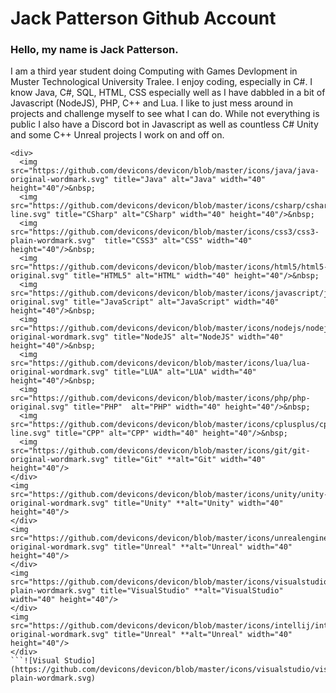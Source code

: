 # Jack Patterson Github Account

### Hello, my name is Jack Patterson.
I am a third year student doing Computing with Games Devlopment in Muster Technological University Tralee.
I enjoy coding, especially in C#.
I know Java, C#, SQL, HTML, CSS especially well as I have dabbled in a bit of Javascript (NodeJS), PHP, C++ and Lua. I like to just mess around in projects and challenge myself to see what I can do. While not everything is public I also have a Discord bot in Javascript as well as countless C# Unity and some C++ Unreal projects I work on and off on.
```
<div>
  <img src="https://github.com/devicons/devicon/blob/master/icons/java/java-original-wordmark.svg" title="Java" alt="Java" width="40" height="40"/>&nbsp;
  <img src="https://github.com/devicons/devicon/blob/master/icons/csharp/csharp-line.svg" title="CSharp" alt="CSharp" width="40" height="40"/>&nbsp;
  <img src="https://github.com/devicons/devicon/blob/master/icons/css3/css3-plain-wordmark.svg"  title="CSS3" alt="CSS" width="40" height="40"/>&nbsp;
  <img src="https://github.com/devicons/devicon/blob/master/icons/html5/html5-original.svg" title="HTML5" alt="HTML" width="40" height="40"/>&nbsp;
  <img src="https://github.com/devicons/devicon/blob/master/icons/javascript/javascript-original.svg" title="JavaScript" alt="JavaScript" width="40" height="40"/>&nbsp;
  <img src="https://github.com/devicons/devicon/blob/master/icons/nodejs/nodejs-original-wordmark.svg" title="NodeJS" alt="NodeJS" width="40" height="40"/>&nbsp;
  <img src="https://github.com/devicons/devicon/blob/master/icons/lua/lua-original-wordmark.svg" title="LUA" alt="LUA" width="40" height="40"/>&nbsp;
  <img src="https://github.com/devicons/devicon/blob/master/icons/php/php-original.svg" title="PHP"  alt="PHP" width="40" height="40"/>&nbsp;
  <img src="https://github.com/devicons/devicon/blob/master/icons/cplusplus/cplusplus-line.svg" title="CPP" alt="CPP" width="40" height="40"/>&nbsp;
  <img src="https://github.com/devicons/devicon/blob/master/icons/git/git-original-wordmark.svg" title="Git" **alt="Git" width="40" height="40"/>
</div>
<img src="https://github.com/devicons/devicon/blob/master/icons/unity/unity-original-wordmark.svg" title="Unity" **alt="Unity" width="40" height="40"/>
</div>
<img src="https://github.com/devicons/devicon/blob/master/icons/unrealengine/unrealengine-original-wordmark.svg" title="Unreal" **alt="Unreal" width="40" height="40"/>
</div>
<img src="https://github.com/devicons/devicon/blob/master/icons/visualstudio/visualstudio-plain-wordmark.svg" title="VisualStudio" **alt="VisualStudio" width="40" height="40"/>
</div>
<img src="https://github.com/devicons/devicon/blob/master/icons/intellij/intellij-original-wordmark.svg" title="Unreal" **alt="Unreal" width="40" height="40"/>
</div>
```![Visual Studio](https://github.com/devicons/devicon/blob/master/icons/visualstudio/visualstudio-plain-wordmark.svg)
